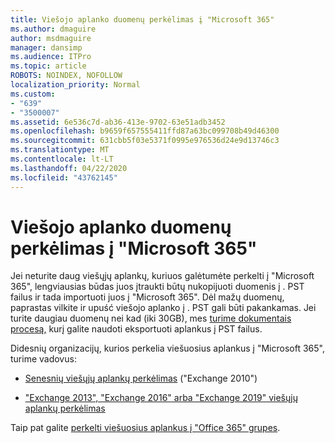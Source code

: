 ```yaml
---
title: Viešojo aplanko duomenų perkėlimas į "Microsoft 365"
ms.author: dmaguire
author: msdmaguire
manager: dansimp
ms.audience: ITPro
ms.topic: article
ROBOTS: NOINDEX, NOFOLLOW
localization_priority: Normal
ms.custom:
- "639"
- "3500007"
ms.assetid: 6e536c7d-ab36-413e-9702-63e51adb3452
ms.openlocfilehash: b9659f657555411ffd87a63bc099708b49d46300
ms.sourcegitcommit: 631cbb5f03e5371f0995e976536d24e9d13746c3
ms.translationtype: MT
ms.contentlocale: lt-LT
ms.lasthandoff: 04/22/2020
ms.locfileid: "43762145"
---
```

# <a name="migrate-public-folder-data-to-microsoft-365"></a>Viešojo aplanko duomenų perkėlimas į "Microsoft 365"

Jei neturite daug viešųjų aplankų, kuriuos galėtumėte perkelti į "Microsoft 365", lengviausias būdas juos įtraukti būtų nukopijuoti duomenis į . PST failus ir tada importuoti juos į "Microsoft 365". Dėl mažų duomenų, paprastas vilkite ir upuść viešojo aplanko į . PST gali būti pakankamas. Jei turite daugiau duomenų nei kad (iki 30GB), mes [turime dokumentais procesą,](https://technet.microsoft.com/library/dn874017%28v=exchg.150%29.aspx) kurį galite naudoti eksportuoti aplankus į PST failus.
  
Didesnių organizacijų, kurios perkelia viešuosius aplankus į "Microsoft 365", turime vadovus:
  
- [Senesnių viešųjų aplankų perkėlimas](https://docs.microsoft.com/exchange/collaboration-exo/public-folders/batch-migration-of-legacy-public-folders) ("Exchange 2010")

- ["Exchange 2013", "Exchange 2016" arba "Exchange 2019" viešųjų aplankų perkėlimas](https://docs.microsoft.com/Exchange/collaboration/public-folders/migrate-to-exchange-online)

Taip pat galite [perkelti viešuosius aplankus į "Office 365" grupes](https://docs.microsoft.com/Exchange/collaboration/public-folders/migrate-to-office-365-groups).
  
